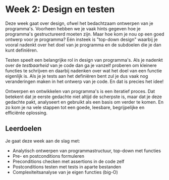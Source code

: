 # Week 2: Design en testen

Deze week gaat over design, ofwel het bedachtzaam ontwerpen van je programma's. Voorheen hebben we je vaak hints gegeven hoe je programma's gestructureerd moeten zijn. Maar hoe kom je nou op een goed ontwerp voor je programma? Eén insteek is "top-down design" waarbij je vooral nadenkt over het doel van je programma en de subdoelen die je dan kunt definiëren.

Testen speelt een belangrijke rol in design van programma's. Als je nadenkt over de *testbaarheid* van je code dan ga je vanzelf proberen om kleinere functies te schrijven en daarbij nadenken over wat het doel van een functie eigenlijk is. Als je je tests aan het definiëren bent zul je dus vaak nog veranderingen maken in het ontwerp van je code. En dat is precies het idee!

Ontwerpen en ontwikkelen van programma's is een iteratief proces. Dat betekent dat je eerste gedachte niet altijd de scherpste is, maar dat je deze gedachte pakt, analyseert en gebruikt als een basis om verder te komen. En zo kom je na vele stappen tot een goede, leesbare, begrijpelijke en efficiënte oplossing.

## Leerdoelen

Je gaat deze week aan de slag met:

- Analytisch ontwerpen van programmastructuur, top-down met functies
- Pre- en postconditions formuleren
- Preconditions checken met assertions in de code zelf
- Postconditions testen met tests in aparte bestanden
- Complexiteitsanalyse van je eigen functies (big-O)
